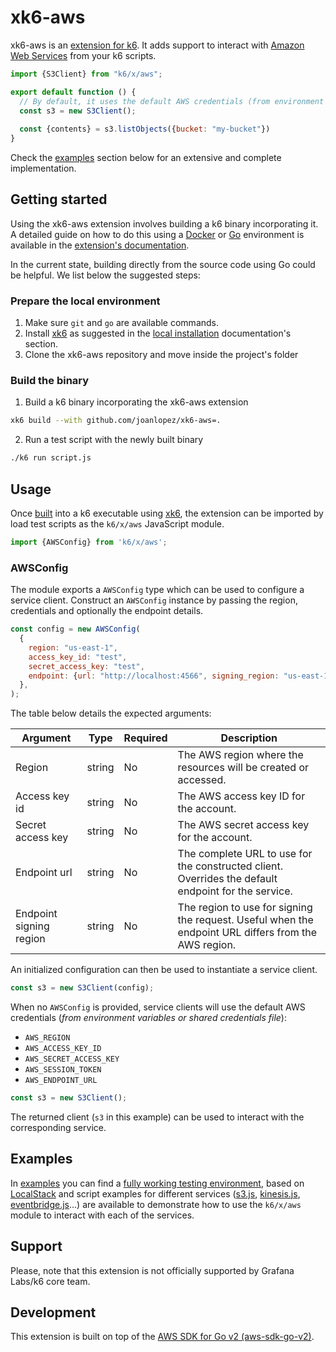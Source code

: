 # xk6-aws

xk6-aws is an [extension for k6](https://k6.io/docs/extensions). 
It adds support to interact with [Amazon Web Services](https://aws.amazon.com/es/) from your k6 scripts.

```javascript
import {S3Client} from "k6/x/aws";

export default function () {
  // By default, it uses the default AWS credentials (from environment variables or shared credentials file)
  const s3 = new S3Client();
	
  const {contents} = s3.listObjects({bucket: "my-bucket"})
}
```

Check the [examples](#examples) section below for an extensive and complete implementation.

## Getting started

Using the xk6-aws extension involves building a k6 binary incorporating it. 
A detailed guide on how to do this using a [Docker](https://www.docker.com/) or [Go](https://go.dev/) environment
is available in the [extension's documentation](https://grafana.com/docs/k6/latest/extensions/build-k6-binary-using-go/).

In the current state, building directly from the source code using Go could be helpful. We list below the suggested steps:

### Prepare the local environment

1. Make sure `git` and `go` are available commands.
2. Install [xk6](https://github.com/grafana/xk6#local-installation) as suggested in the [local installation](https://github.com/grafana/xk6#local-installation) documentation's section.
3. Clone the xk6-aws repository and move inside the project's folder

### Build the binary

1. Build a k6 binary incorporating the xk6-aws extension
```bash
xk6 build --with github.com/joanlopez/xk6-aws=.
```

2. Run a test script with the newly built binary
```bash
./k6 run script.js
```

## Usage

Once [built](#getting-started) into a k6 executable using [xk6](https://github.com/grafana/xk6),
the extension can be imported by load test scripts as the `k6/x/aws` JavaScript module.

```javascript
import {AWSConfig} from 'k6/x/aws';
```

### AWSConfig

The module exports a `AWSConfig` type which can be used to configure a service client. 
Construct an `AWSConfig` instance by passing the region, credentials and optionally the endpoint details.

```js
const config = new AWSConfig(
  {
    region: "us-east-1",
    access_key_id: "test",
    secret_access_key: "test",
    endpoint: {url: "http://localhost:4566", signing_region: "us-east-1"},
  },
);
```

The table below details the expected arguments:

| Argument                | Type   | Required | Description                                                                                          |
|-------------------------|--------|----------|------------------------------------------------------------------------------------------------------|
| Region                  | string | No       | The AWS region where the resources will be created or accessed.                                      |
| Access key id           | string | No       | The AWS access key ID for the account.                                                               |
| Secret access key       | string | No       | The AWS secret access key for the account.                                                           |
| Endpoint url            | string | No       | The complete URL to use for the constructed client. Overrides the default endpoint for the service.  |
| Endpoint signing region | string | No       | The region to use for signing the request. Useful when the endpoint URL differs from the AWS region. |

An initialized configuration can then be used to instantiate a service client.

```js
const s3 = new S3Client(config);
```

When no `AWSConfig` is provided, service clients will use the default AWS credentials (_from environment variables or shared credentials file_):
- `AWS_REGION`
- `AWS_ACCESS_KEY_ID`
- `AWS_SECRET_ACCESS_KEY`
- `AWS_SESSION_TOKEN`
- `AWS_ENDPOINT_URL`

```js
const s3 = new S3Client();
```

The returned client (`s3` in this example) can be used to interact with the corresponding service.

## Examples

In [examples](./examples) you can find a [fully working testing environment](./examples/docker-compose.yml),
based on [LocalStack](https://www.localstack.cloud/) and script examples for different services 
([s3.js](./examples/s3.js), [kinesis.js](./examples/kinesis.js), [eventbridge.js](./examples/eventbridge.js)...) 
are available to demonstrate how to use the `k6/x/aws` module to interact with each of the services.

## Support

Please, note that this extension is not officially supported by Grafana Labs/k6 core team.

## Development

This extension is built on top of the [AWS SDK for Go v2 (aws-sdk-go-v2)](https://github.com/aws/aws-sdk-go-v2).